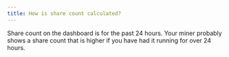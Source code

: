 ```yaml
---
title: How is share count calculated?
---
```


Share count on the dashboard is for the past 24 hours. Your miner probably shows a share count that is higher if you have had it running for over 24 hours.
